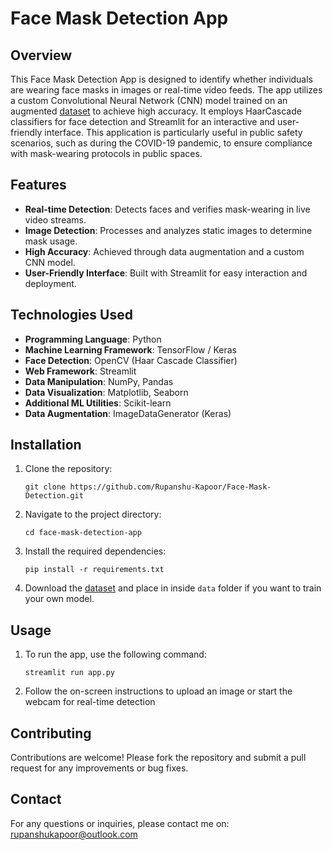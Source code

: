# Face Mask Detection App

## Overview
This Face Mask Detection App is designed to identify whether individuals are wearing face masks in images or real-time video feeds. The app utilizes a custom Convolutional Neural Network (CNN) model trained on an augmented [dataset](https://www.kaggle.com/datasets/rupanshukapoor/face-mask-detection) to achieve high accuracy. It employs HaarCascade classifiers for face detection and Streamlit for an interactive and user-friendly interface. This application is particularly useful in public safety scenarios, such as during the COVID-19 pandemic, to ensure compliance with mask-wearing protocols in public spaces.

## Features
- **Real-time Detection**: Detects faces and verifies mask-wearing in live video streams.
- **Image Detection**: Processes and analyzes static images to determine mask usage.
- **High Accuracy**: Achieved through data augmentation and a custom CNN model.
- **User-Friendly Interface**: Built with Streamlit for easy interaction and deployment.

## Technologies Used
- **Programming Language**: Python
- **Machine Learning Framework**: TensorFlow / Keras
- **Face Detection**: OpenCV (Haar Cascade Classifier)
- **Web Framework**: Streamlit
- **Data Manipulation**: NumPy, Pandas
- **Data Visualization**: Matplotlib, Seaborn
- **Additional ML Utilities**: Scikit-learn
- **Data Augmentation**: ImageDataGenerator (Keras)

## Installation
1. Clone the repository:
   ```
   git clone https://github.com/Rupanshu-Kapoor/Face-Mask-Detection.git

2. Navigate to the project directory:
   ```
   cd face-mask-detection-app
3. Install the required dependencies:
   ```
   pip install -r requirements.txt
4. Download the [dataset](https://www.kaggle.com/datasets/rupanshukapoor/face-mask-detection) and place in inside `data` folder if you want to train your own model.


## Usage
1. To run the app, use the following command:
   ```
   streamlit run app.py
2. Follow the on-screen instructions to upload an image or start the webcam for real-time detection

## Contributing
Contributions are welcome! Please fork the repository and submit a pull request for any improvements or bug fixes.


## Contact
For any questions or inquiries, please contact me on: rupanshukapoor@outlook.com
